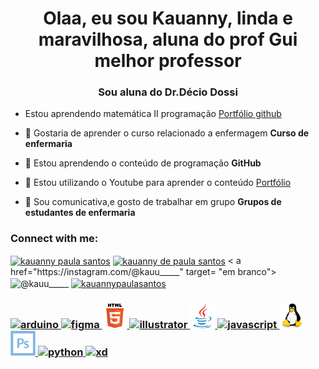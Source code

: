 <h1 align="center">Olaa, eu sou Kauanny, linda e maravilhosa, aluna do prof Gui melhor professor</h1>
<h3 align="center">Sou aluna do Dr.Décio Dossi</h3>

- Estou aprendendo matemática II programação [Portfólio github](https://github.com/kakalshow)

- 🌱 Gostaria de aprender o curso relacionado a enfermagem **Curso de enfermaria**

- 👯 Estou aprendendo o conteúdo de programação **GitHub**

- 🤝 Estou utilizando o Youtube para aprender o conteúdo [Portfólio](https://www.youtube.com/watch?v=6UthPOgA_W8)

- 💬 Sou comunicativa,e gosto de trabalhar em grupo **Grupos de estudantes de enfermaria**

<h3 align="left">Connect with me:</h3>
<p align="left">
<a href="https://twitter.com/kauanny paula santos" target="blank"><img align="center" src="https://raw.githubusercontent.com/rahuldkjain/github-profile-readme -generator/master/src/images/icons/Social/twitter.svg" alt="kauanny paula santos" height="30" width="40" /></a> <a href="https://
fb .com/kauanny de paula santos" target="blank"><img align="center" src="https://raw.githubusercontent.com/rahuldkjain/github-profile-readme-generator/master/src/images/ icons/Social/facebook.svg" alt="kauanny de paula santos" height="30" width="40" /></a> <
a href="https://instagram.com/@kauu_____" target= "em branco"><img align="center" src="https://raw.githubusercontent.com/rahuldkjain/github-profile-readme-generator/master/src/images/icons/Social/instagram.svg" alt="@kauu_____" height="30" largura="40" /></a>
<a href="https://www.youtube.com/c/kauannypaulasantos" target="blank"><img align="center" src="https://raw.githubusercontent.com/rahuldkjain/github-profile -readme-generator/master/src/images/icons/Social/youtube.svg" alt="kauannypaulasantos" height="30" width="40" /></a> </p> <h3 align=
"

left ">Idiomas e ferramentas:</h3>
<p align="left"> <a href="https://www.arduino.cc/" target="_blank" rel="noreferrer"> <img src="https://cdn.worldvectorlogo.com/ logos/arduino-1.svg" alt="arduino" width="40" height="40"/> </a> <a href="https://www.figma.com/" target="_blank" rel="noreferrer"> <img src="https://www.vectorlogo.zone/logos/figma/figma-icon.svg" alt="figma" width="40" height="40"/> </ a> <a href="https://www.w3.org/html/" target="_blank" rel="noreferrer"> <img src="https://raw.githubusercontent.com/devicons/devicon/master/icons/html5/html5-original-wordmark.svg" alt="html5" width="40" height="40"/> </a> <a href="https:// www.adobe.com/in/products/illustrator.html" target="_blank" rel="noreferrer"> <img src="https://www.vectorlogo.zone/logos/adobe_illustrator/adobe_illustrator-icon.svg" alt="illustrator" width="40" height="40"/> </a> <a href="https://www.java.com" target="_blank" rel="noreferrer"> <img src ="https://raw.githubusercontent.com/devicons/devicon/master/icons/java/java-original.svg" alt="java" width="40" height="40"/> </a><a href="https://developer.mozilla.org/en-US/docs/Web/JavaScript" target="_blank" rel="noreferrer"> <img src="https://raw.githubusercontent.com /devicons/devicon/master/icons/javascript/javascript-original.svg" alt="javascript" width="40" height="40"/> </a> <a href="https://www.linux .org/" target="_blank" rel="noreferrer"> <img src="https://raw.githubusercontent.com/devicons/devicon/master/icons/linux/linux-original.svg" alt="linux " width="40" height="40"/> </a> <a href="https://www.photoshop.com/en" target="_blank" rel="noreferrer"> <img src="https://raw.githubusercontent.com/devicons/devicon/master/icons/photoshop/photoshop-line.svg" alt="photoshop" width="40" height="40"/> </a > <a href="https://www.python.org" target="_blank" rel="noreferrer"> <img src="https://raw.githubusercontent.com/devicons/devicon/master/icons/ python/python-original.svg" alt="python" width="40" height="40"/> </a> <a href="https://www.adobe.com/products/xd.html" target="_blank" rel="noreferrer"> <img src="https://cdn.worldvectorlogo.com/logos/adobe-xd.svg" alt="xd" width="40" height="40"/ > </a></p>


